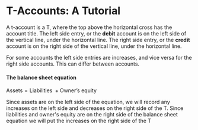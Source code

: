 
# T-Accounts: A Tutorial

A t-account is a $\textrm{T}$, where the top above the horizontal cross has the account title.
The left side entry, or the **debit** account is on the left side of the vertical line, under the horizontal line.
The right side entry, or the **credit** account is on the right side of the vertical line, under the horizontal line.

For some accounts the left side entries are increases, and vice versa for the right side accounts.
This can differ between accounts.

#### The balance sheet equation
$\textrm{Assets}=\textrm{Liabilities }+\textrm{Owner's equity}$

Since assets are on the left side of the equation, we will record any increases on the left side and decreases on the right side of the $\textrm{T}$. Since liabilities and owner's equity are on the right side of the balance sheet equation we will put the increases on the right side of the $\textrm{T}$